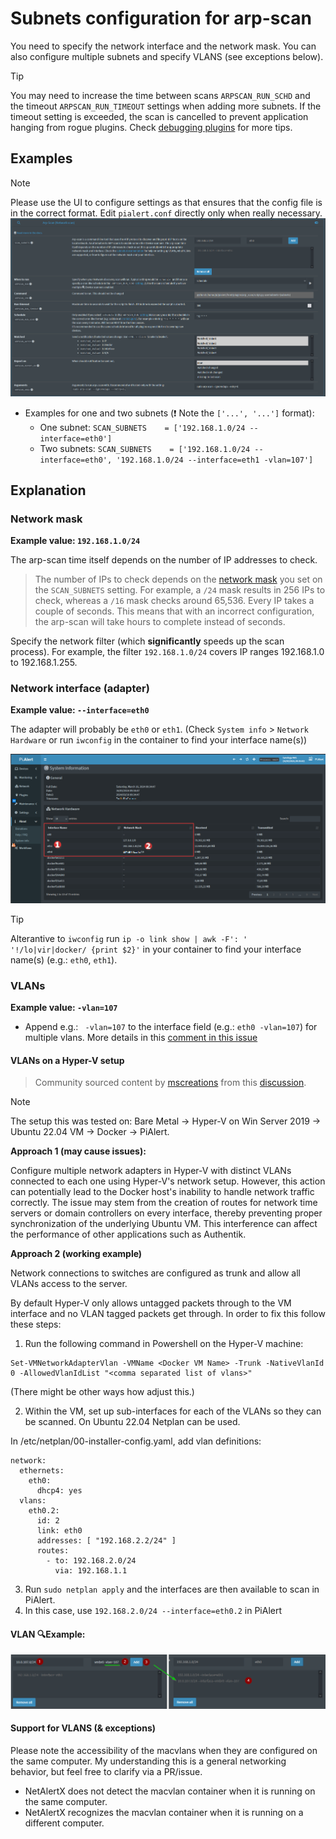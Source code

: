 # Subnets configuration for arp-scan

You need to specify the network interface and the network mask. You can also configure multiple subnets and specify VLANS (see exceptions below).

> [!TIP]
> You may need to increase the time between scans `ARPSCAN_RUN_SCHD` and the timeout `ARPSCAN_RUN_TIMEOUT` settings when adding more subnets. If the timeout setting is exceeded, the scan is cancelled to prevent application hanging from rogue plugins. Check [debugging plugins](/docs/DEBUG_PLUGINS.md) for more tips.

## Examples

> [!NOTE] 
> Please use the UI to configure settings as that ensures that the config file is in the correct format. Edit `pialert.conf` directly only when really necessary.
> ![settings](/front/plugins/arp_scan/arp-scan-settings.png)

* Examples for one and two subnets  (❗ Note the `['...', '...']` format):
   * One subnet: `SCAN_SUBNETS    = ['192.168.1.0/24 --interface=eth0']`
   * Two subnets:  `SCAN_SUBNETS    = ['192.168.1.0/24 --interface=eth0', '192.168.1.0/24 --interface=eth1 -vlan=107']` 


## Explanation

### Network mask

**Example value: `192.168.1.0/24`**

The arp-scan time itself depends on the number of IP addresses to check. 

> The number of IPs to check depends on the [network mask](https://www.calculator.net/ip-subnet-calculator.html) you set on the `SCAN_SUBNETS` setting. 
> For example, a `/24` mask results in 256 IPs to check, whereas a `/16` mask checks around 65,536. Every IP takes a couple of seconds. This means that with an incorrect configuration, the arp-scan will take hours to complete instead of seconds.

Specify the network filter (which **significantly** speeds up the scan process). For example, the filter `192.168.1.0/24` covers IP ranges 192.168.1.0 to 192.168.1.255.

### Network interface (adapter)

**Example value: `--interface=eth0`**

The adapter will probably be `eth0` or `eth1`. (Check `System info` > `Network Hardware` or run `iwconfig` in the container to find your interface name(s)) 

![Network hardware](/docs/img/SUBNETS/system_info-network_hardware.png)

> [!TIP]
> Alterantive to `iwconfig` run `ip -o link show | awk -F': ' '!/lo|vir|docker/ {print $2}'` in your container to find your interface name(s) (e.g.: `eth0`, `eth1`).

### VLANs

**Example value: `-vlan=107`**

- Append e.g.: ` -vlan=107` to the interface field (e.g.: `eth0 -vlan=107`) for multiple vlans. More details in this [comment in this issue](https://github.com/jokob-sk/NetAlertX/issues/170#issuecomment-1419902988)


#### VLANs on a Hyper-V setup

> Community sourced content by [mscreations](https://github.com/mscreations) from this [discussion](https://github.com/jokob-sk/NetAlertX/discussions/404).

> [!NOTE] 
> The setup this was tested on: Bare Metal -> Hyper-V on Win Server 2019 -> Ubuntu 22.04 VM -> Docker -> PiAlert. 

**Approach 1 (may cause issues):**

Configure multiple network adapters in Hyper-V with distinct VLANs connected to each one using Hyper-V's network setup. However, this action can potentially lead to the Docker host's inability to handle network traffic correctly. The issue may stem from the creation of routes for network time servers or domain controllers on every interface, thereby preventing proper synchronization of the underlying Ubuntu VM. This interference can affect the performance of other applications such as Authentik.

**Approach 2 (working example)**

Network connections to switches are configured as trunk and allow all VLANs access to the server. 

By default Hyper-V only allows untagged packets through to the VM interface and no VLAN tagged packets get through. In order to fix this follow these steps:

1) Run the following command in Powershell on the Hyper-V machine: 

```shell
Set-VMNetworkAdapterVlan -VMName <Docker VM Name> -Trunk -NativeVlanId 0 -AllowedVlanIdList "<comma separated list of vlans>"
```

(There might be other ways how adjust this.)

2) Within the VM, set up sub-interfaces for each of the VLANs so they can be scanned. On Ubuntu 22.04 Netplan can be used.

In /etc/netplan/00-installer-config.yaml, add vlan definitions:

```
network:
  ethernets:
    eth0:
      dhcp4: yes
  vlans:
    eth0.2:
      id: 2
      link: eth0
      addresses: [ "192.168.2.2/24" ]
      routes:
        - to: 192.168.2.0/24
          via: 192.168.1.1 
```

3) Run `sudo netplan apply` and the interfaces are then available to scan in PiAlert. 
4) In this case, use `192.168.2.0/24 --interface=eth0.2` in PiAlert

#### VLAN 🔍Example:

![Vlan configuration example](/docs/img/SUBNETS/subnets_vlan.png)

#### Support for VLANS (& exceptions)

Please note the accessibility of the macvlans when they are configured on the same computer. My understanding this is a general networking behavior, but feel free to clarify via a PR/issue.

- NetAlertX does not detect the macvlan container when it is running on the same computer.
- NetAlertX recognizes the macvlan container when it is running on a different computer.

